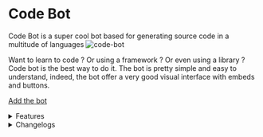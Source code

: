 # Code Bot
Code Bot is a super cool bot based for generating source code in a multitude of languages
![code-bot](https://cherry.img.pmdstatic.net/fit/https.3A.2F.2Fimg.2Egaming.2Egentside.2Ecom.2Fs3.2Ffrgsg.2Fordinateur.2Fdefault_2021-03-12_9840884f-ba32-4153-8856-5d9612330b9f.2Ejpeg/1200x675/quality/80/discord-bots-comment-creer-des-bots-musiques-etc-tuto-complet-et-guide.jpg)

Want to learn to code ? Or using a framework ? Or even using a library ? Code bot is the best way to do it.
The bot is pretty simple and easy to understand, indeed, the bot offer a very good visual interface with embeds and buttons.

[Add the bot](https://google.com)

<details><summary>Features</summary>
<p>

#### Changelogs

- /framework => The Framework command provides you to learn everything you need about a framework.
- /generate => The generate command provides you to generate a random source code in a specific language.
- /add = The add command provides you to purpose to add your source code to the bot.
- /usage => Use the usage command to see how to correctly use the bot.

</p>
</details>

<details><summary>Changelogs</summary>
<p>

#### Changelogs

- 04/07/2022 => Added the **fun** rubric with one command => `/ask` => This command will make the bot answer a question you asked it
- This is the changelog beggin... yoohoo

</p>
</details>